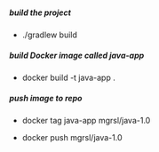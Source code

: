 ##### build the project

- ./gradlew build

##### build Docker image called java-app

- docker build -t java-app .
    
##### push image to repo 

- docker tag java-app mgrsl/java-1.0

- docker push mgrsl/java-1.0